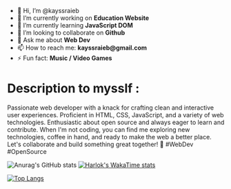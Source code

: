- 👋 Hi, I’m @kayssraieb
- 🔭 I’m currently working on __Education Website__
- 🌱 I’m currently learning __JavaScript DOM__
- 👯 I’m looking to collaborate on __Github__
- 💬 Ask me about __Web Dev__
- 📫 How to reach me: __kayssraieb@gmail.com__
- ⚡ Fun fact: __Music / Video Games__

# Description to mysslf :
Passionate web developer with a knack for crafting clean and interactive user experiences. Proficient in HTML, CSS, JavaScript, and a variety of web technologies. Enthusiastic about open source and always eager to learn and contribute. When I'm not coding, you can find me exploring new technologies, coffee in hand, and ready to make the web a better place. Let's collaborate and build something great together! 🚀 #WebDev #OpenSource

![Anurag's GitHub stats](https://github-readme-stats.vercel.app/api?username=kayssraieb&hide=contribs,prs) 
[![Harlok's WakaTime stats](https://github-readme-stats.vercel.app/api/wakatime?username=kayssraieb)](https://github.com/kayssraieb/github-readme-stats)


[![Top Langs](https://github-readme-stats.vercel.app/api/top-langs/?username=kayssraieb&layout=pie)](https://github.com/kayssrayeb/github-readme-stats)
